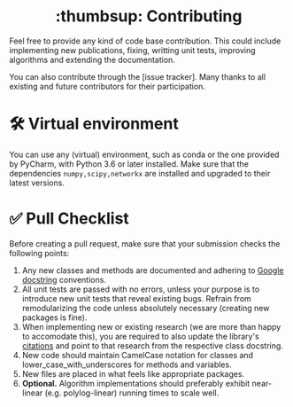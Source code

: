 <center><h1>:thumbsup: Contributing</h1></center>

Feel free to provide any kind of code base contribution. This could include
implementing new publications, fixing, writting unit tests,
improving algorithms and extending the documentation.

You can also contribute through the [issue tracker].
Many thanks to all existing and future contributors for their participation.

# :hammer_and_wrench: Virtual environment
You can use any (virtual) environment, such as conda or the one provided by PyCharm,
with Python 3.6 or later installed. Make sure that the dependencies `numpy,scipy,networkx`
are installed and upgraded to their latest versions.

# :white_check_mark: Pull Checklist
Before creating a pull request, make sure that your submission checks the following points:
1. Any new classes and methods are documented and adhering to [Google docstring](https://google.github.io/styleguide/pyguide.html#38-comments-and-docstrings)
conventions.
2. All unit tests are passed with no errors, unless your purpose
is to introduce new unit tests that reveal existing bugs. Refrain from remodularizing
the code unless absolutely necessary (creating new packages is fine).
3. When implementing new or existing research (we are more than happy to accomodate this),
you are required to also update the library's [citations](!citations.md) and point to
that research from the respective class docstring.
4. New code should maintain CamelCase notation for classes and lower_case_with_underscores
for methods and variables.
5. New files are placed in what feels like appropriate packages.
6. **Optional.** Algorithm implementations should preferably exhibit near-linear
(e.g. polylog-linear) running times to scale well. 